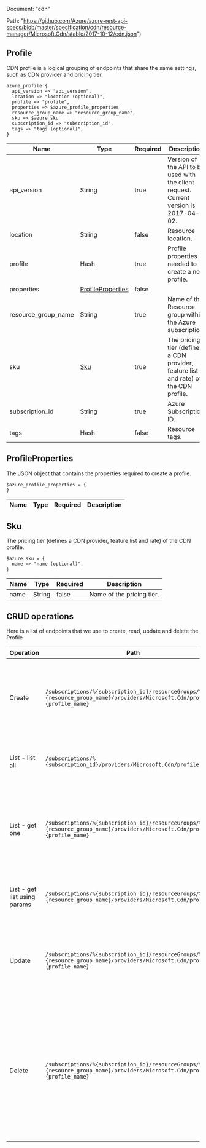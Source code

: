Document: "cdn"


Path: "https://github.com/Azure/azure-rest-api-specs/blob/master/specification/cdn/resource-manager/Microsoft.Cdn/stable/2017-10-12/cdn.json")

## Profile

CDN profile is a logical grouping of endpoints that share the same settings, such as CDN provider and pricing tier.

```puppet
azure_profile {
  api_version => "api_version",
  location => "location (optional)",
  profile => "profile",
  properties => $azure_profile_properties
  resource_group_name => "resource_group_name",
  sku => $azure_sku
  subscription_id => "subscription_id",
  tags => "tags (optional)",
}
```

| Name        | Type           | Required       | Description       |
| ------------- | ------------- | ------------- | ------------- |
|api_version | String | true | Version of the API to be used with the client request. Current version is 2017-04-02. |
|location | String | false | Resource location. |
|profile | Hash | true | Profile properties needed to create a new profile. |
|properties | [ProfileProperties](#profileproperties) | false |  |
|resource_group_name | String | true | Name of the Resource group within the Azure subscription. |
|sku | [Sku](#sku) | true | The pricing tier (defines a CDN provider, feature list and rate) of the CDN profile. |
|subscription_id | String | true | Azure Subscription ID. |
|tags | Hash | false | Resource tags. |
        
## ProfileProperties

The JSON object that contains the properties required to create a profile.

```puppet
$azure_profile_properties = {
}
```

| Name        | Type           | Required       | Description       |
| ------------- | ------------- | ------------- | ------------- |
        
## Sku

The pricing tier (defines a CDN provider, feature list and rate) of the CDN profile.

```puppet
$azure_sku = {
  name => "name (optional)",
}
```

| Name        | Type           | Required       | Description       |
| ------------- | ------------- | ------------- | ------------- |
|name | String | false | Name of the pricing tier. |



## CRUD operations

Here is a list of endpoints that we use to create, read, update and delete the Profile

| Operation | Path | Verb | Description | OperationID |
| ------------- | ------------- | ------------- | ------------- | ------------- |
|Create|`/subscriptions/%{subscription_id}/resourceGroups/%{resource_group_name}/providers/Microsoft.Cdn/profiles/%{profile_name}`|Put|Creates a new CDN profile with a profile name under the specified subscription and resource group.|Profiles_Create|
|List - list all|`/subscriptions/%{subscription_id}/providers/Microsoft.Cdn/profiles`|Get|Lists all of the CDN profiles within an Azure subscription.|Profiles_List|
|List - get one|`/subscriptions/%{subscription_id}/resourceGroups/%{resource_group_name}/providers/Microsoft.Cdn/profiles/%{profile_name}`|Get|Gets a CDN profile with the specified profile name under the specified subscription and resource group.|Profiles_Get|
|List - get list using params|`/subscriptions/%{subscription_id}/resourceGroups/%{resource_group_name}/providers/Microsoft.Cdn/profiles`|Get|Lists all of the CDN profiles within a resource group.|Profiles_ListByResourceGroup|
|Update|`/subscriptions/%{subscription_id}/resourceGroups/%{resource_group_name}/providers/Microsoft.Cdn/profiles/%{profile_name}`|Put|Creates a new CDN profile with a profile name under the specified subscription and resource group.|Profiles_Create|
|Delete|`/subscriptions/%{subscription_id}/resourceGroups/%{resource_group_name}/providers/Microsoft.Cdn/profiles/%{profile_name}`|Delete|Deletes an existing CDN profile with the specified parameters. Deleting a profile will result in the deletion of all of the sub-resources including endpoints, origins and custom domains.|Profiles_Delete|
